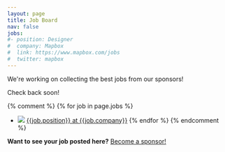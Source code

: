 ```yaml
---
layout: page
title: Job Board
nav: false
jobs:
#- position: Designer
#  company: Mapbox
#  link: https://www.mapbox.com/jobs
#  twitter: mapbox
---
```


We're working on collecting the best jobs from our sponsors!

Check back soon!

{% comment %}
{% for job in page.jobs %}
* ![](https://avatars.io/twitter/{{job.twitter}}) [{{job.position}} at {{job.company}}]({{job.link}})
{% endfor %}
{% endcomment %}

**Want to see your job posted here?** [Become a sponsor!](/sponsor/)
